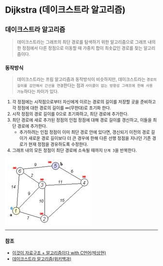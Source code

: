 # Dijkstra (데이크스트라 알고리즘)

## 데이크스트라 알고리즘
> 데이크스트라는 그래프의 최단 경로를 탐색하기 위한 알고리즘으로 그래프 내의 한 정점에서 다른 정점으로 이동할 때 가중치 합이 최솟값인 경로를 찾는 알고리즘이다.

### 동작방식
> 데이크스트라는 프림 알고리즘과 동작방식이 비슷하지만, 데이크스트라는 `경로의 길이를 감안해서 간선을 연결`한다는 점과 `사이클이 없는 방향성 그래프에 한해 사용 가능`하다는 차이가 있다.

1. 각 정점에는 시작점으로부터 자신에게 이르는 경로의 길이를 저장할 곳을 준비하고 각 정점에 대한 경로의 길이를 ∞(무한대)로 초기화 한다.
2. 시작 정점의 경로 길이를 0으로 초기화하고, 최단 경로에 추가한다.
3. 최단 경로에 새로 추가된 정점의 인접 정점에 대해 경로 길이를 갱신하고, 이들을 최단 경로에 추가한다.
   * 추가하려는 인접 정점이 이미 최단 경로 안에 있다면, 갱신되기 이전의 경로 길이가 새로운 경로 길이보다 더 큰 경우에 한해 다른 선행 정점을 지나던 기존 경로가 현재 정점을 경유하도록 수정한다. 
4. 그래프 내의 모든 정점이 최단 경로에 소속될 때까지 `단계 3`을 반복한다.

![Dijkstra_1.gif](image%2FDijkstra%2FDijkstra_1.gif)

---
### 참조
* [이것이 자료구조 + 알고리즘이다 with C언어(박상현)](http://www.yes24.com/Product/Goods/111362116)
* [데이크스트라 알고리즘(위키백과)](https://ko.wikipedia.org/wiki/%EB%8D%B0%EC%9D%B4%ED%81%AC%EC%8A%A4%ED%8A%B8%EB%9D%BC_%EC%95%8C%EA%B3%A0%EB%A6%AC%EC%A6%98)
